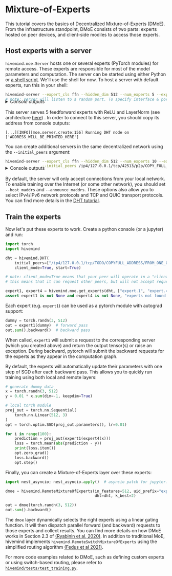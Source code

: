 # Mixture-of-Experts

This tutorial covers the basics of Decentralized Mixture-of-Experts (DMoE).
From the infrastructure standpoint, DMoE consists of two parts: experts hosted on peer devices, and client-side modiles to access those experts.

## Host experts with a server

`hivemind.moe.Server` hosts one or several experts (PyTorch modules) for remote access. These experts are responsible for
most of the model parameters and computation. The server can be started using either Python or
[a shell script](https://github.com/learning-at-home/hivemind/blob/master/hivemind/hivemind_cli/run_server.py). We'll use the shell
for now. To host a server with default experts, run this in your shell:

```sh
hivemind-server --expert_cls ffn --hidden_dim 512 --num_experts 5 --expert_pattern "expert.[0:5]"
# note: server will listen to a random port. To specify interface & port, add --host_maddrs and --announce_maddrs
```

<details style="margin-top:-24px; margin-bottom: 16px;">
  <summary><i>Console outputs</i></summary>

```sh
[2021/07/15 18:52:01.424][INFO][moe.server.create:156] Running DHT node on ['/ip4/127.0.0.1/tcp/42513/p2p/QmacLgRkAHSqdWYdQ8TePioMxQCNV2JeD3AUDmbVd69gNL'], initial peers = []
[2021/07/15 18:52:01.424][INFO][moe.server.create:181] Generating 5 expert uids from pattern expert.[0:5]
[2021/07/15 18:52:01.658][INFO][moe.server.run:233] Server started with 5 experts
[2021/07/15 18:52:01.658][INFO][moe.server.run:237] expert.4: FeedforwardBlock, 2100736 parameters
[2021/07/15 18:52:01.658][INFO][moe.server.run:237] expert.0: FeedforwardBlock, 2100736 parameters
[2021/07/15 18:52:01.659][INFO][moe.server.run:237] expert.3: FeedforwardBlock, 2100736 parameters
[2021/07/15 18:52:01.659][INFO][moe.server.run:237] expert.2: FeedforwardBlock, 2100736 parameters
[2021/07/15 18:52:01.659][INFO][moe.server.run:237] expert.1: FeedforwardBlock, 2100736 parameters
[2021/07/15 18:52:02.447][INFO][moe.server.task_pool.run:145] expert.4_forward starting, pid=14038
[2021/07/15 18:52:02.468][INFO][moe.server.task_pool.run:145] expert.4_backward starting, pid=14042
[2021/07/15 18:52:02.469][INFO][moe.server.task_pool.run:145] expert.0_forward starting, pid=14044
[2021/07/15 18:52:02.484][INFO][moe.server.task_pool.run:145] expert.0_backward starting, pid=14051
[2021/07/15 18:52:02.501][INFO][moe.server.task_pool.run:145] expert.3_forward starting, pid=14057
[2021/07/15 18:52:02.508][INFO][moe.server.task_pool.run:145] expert.3_backward starting, pid=14058
[2021/07/15 18:52:02.508][INFO][moe.server.task_pool.run:145] expert.2_forward starting, pid=14060
[2021/07/15 18:52:02.521][INFO][moe.server.task_pool.run:145] expert.2_backward starting, pid=14070
[2021/07/15 18:52:02.521][INFO][moe.server.task_pool.run:145] expert.1_forward starting, pid=14075
[2021/07/15 18:52:02.532][INFO][moe.server.task_pool.run:145] expert.1_backward starting, pid=14081
[2021/07/15 18:52:02.532][INFO][moe.server.runtime.run:80] Started
```

</details>


This server serves 5 feedforward experts with ReLU and LayerNorm
(see
architecture [here](https://github.com/learning-at-home/hivemind/blob/master/hivemind/server/layers/__init__.py#L7-L21))
. In order to connect to this server, you should copy its address from console outputs:
```shell
[...][INFO][moe.server.create:156] Running DHT node on ['ADDRESS_WILL_BE_PRINTED_HERE']
```


You can create additional servers in the same decentralized network using the `--initial_peers` argument:

```sh
hivemind-server --expert_cls ffn --hidden_dim 512 --num_experts 10 --expert_pattern "expert.[5:250]" \
                --initial_peers /ip4/127.0.0.1/tcp/42513/p2p/COPY_FULL_ADDRESS_HERE
```

<details style="margin-top:-24px; margin-bottom: 16px;">
  <summary>Console outputs</summary>

```sh
[2021/07/15 18:53:41.700][INFO][moe.server.create:156] Running DHT node on ['/ip4/127.0.0.1/tcp/34487/p2p/QmcJ3jgbdwphLAiwGjvwrjimJJrdMyhLHf6tFj9viCFFGn'], initial peers = ['/ip4/127.0.0.1/tcp/42513/p2p/QmacLgRkAHSqdWYdQ8TePioMxQCNV2JeD3AUDmbVd69gNL']
[2021/07/15 18:53:41.700][INFO][moe.server.create:181] Generating 10 expert uids from pattern expert.[5:250]
[2021/07/15 18:53:42.085][INFO][moe.server.run:233] Server started with 10 experts:
[2021/07/15 18:53:42.086][INFO][moe.server.run:237] expert.55: FeedforwardBlock, 2100736 parameters
[2021/07/15 18:53:42.086][INFO][moe.server.run:237] expert.173: FeedforwardBlock, 2100736 parameters
[2021/07/15 18:53:42.086][INFO][moe.server.run:237] expert.164: FeedforwardBlock, 2100736 parameters
[2021/07/15 18:53:42.086][INFO][moe.server.run:237] expert.99: FeedforwardBlock, 2100736 parameters
[2021/07/15 18:53:42.086][INFO][moe.server.run:237] expert.149: FeedforwardBlock, 2100736 parameters
[2021/07/15 18:53:42.087][INFO][moe.server.run:237] expert.66: FeedforwardBlock, 2100736 parameters
[2021/07/15 18:53:42.087][INFO][moe.server.run:237] expert.106: FeedforwardBlock, 2100736 parameters
[2021/07/15 18:53:42.087][INFO][moe.server.run:237] expert.31: FeedforwardBlock, 2100736 parameters
[2021/07/15 18:53:42.087][INFO][moe.server.run:237] expert.95: FeedforwardBlock, 2100736 parameters
[2021/07/15 18:53:42.087][INFO][moe.server.run:237] expert.167: FeedforwardBlock, 2100736 parameters
[2021/07/15 18:53:43.892][INFO][moe.server.task_pool.run:145] expert.55_forward starting, pid=14854
[2021/07/15 18:53:43.901][INFO][moe.server.task_pool.run:145] expert.55_backward starting, pid=14858
[2021/07/15 18:53:43.915][INFO][moe.server.task_pool.run:145] expert.173_forward starting, pid=14862
[2021/07/15 18:53:43.929][INFO][moe.server.task_pool.run:145] expert.173_backward starting, pid=14864
[2021/07/15 18:53:43.930][INFO][moe.server.task_pool.run:145] expert.164_forward starting, pid=14869
[2021/07/15 18:53:43.948][INFO][moe.server.task_pool.run:145] expert.164_backward starting, pid=14874
[2021/07/15 18:53:43.968][INFO][moe.server.task_pool.run:145] expert.99_forward starting, pid=14883
[2021/07/15 18:53:43.977][INFO][moe.server.task_pool.run:145] expert.99_backward starting, pid=14888
[2021/07/15 18:53:43.995][INFO][moe.server.task_pool.run:145] expert.149_forward starting, pid=14889
[2021/07/15 18:53:44.007][INFO][moe.server.task_pool.run:145] expert.149_backward starting, pid=14898
[2021/07/15 18:53:44.021][INFO][moe.server.task_pool.run:145] expert.66_forward starting, pid=14899
[2021/07/15 18:53:44.034][INFO][moe.server.task_pool.run:145] expert.106_forward starting, pid=14909
[2021/07/15 18:53:44.036][INFO][moe.server.task_pool.run:145] expert.66_backward starting, pid=14904
[2021/07/15 18:53:44.058][INFO][moe.server.task_pool.run:145] expert.106_backward starting, pid=14919
[2021/07/15 18:53:44.077][INFO][moe.server.task_pool.run:145] expert.31_forward starting, pid=14923
[2021/07/15 18:53:44.077][INFO][moe.server.task_pool.run:145] expert.31_backward starting, pid=14925
[2021/07/15 18:53:44.095][INFO][moe.server.task_pool.run:145] expert.95_forward starting, pid=14932
[2021/07/15 18:53:44.106][INFO][moe.server.task_pool.run:145] expert.95_backward starting, pid=14935
[2021/07/15 18:53:44.118][INFO][moe.server.task_pool.run:145] expert.167_forward starting, pid=14943
[2021/07/15 18:53:44.119][INFO][moe.server.task_pool.run:145] expert.167_backward starting, pid=14944
[2021/07/15 18:53:44.123][INFO][moe.server.runtime.run:80] Started
```

</details>

By default, the server will only accept connections from your local network.
To enable training over the Internet (or some other network), you should set `--host_maddrs` and `--announce_maddrs`.
These options also allow you to select IPv4/IPv6 network protocols and TCP and QUIC transport protocols.
You can find more details in the [DHT tutorial](https://learning-at-home.readthedocs.io/en/latest/user/dht.html).

## Train the experts

Now let's put these experts to work. Create a python console (or a jupyter) and run:

```python
import torch
import hivemind

dht = hivemind.DHT(
    initial_peers=["/ip4/127.0.0.1/tcp/TODO/COPYFULL_ADDRESS/FROM_ONE_OF_THE_SERVERS"],
    client_mode=True, start=True)

# note: client_mode=True means that your peer will operate in a "client-only" mode: 
# this means that it can request other peers, but will not accept requests in return 

expert1, expert4 = hivemind.moe.get_experts(dht, ["expert.1", "expert.4"])
assert expert1 is not None and expert4 is not None, "experts not found. Please double-check initial peers"
```

Each expert (e.g. `expert1`) can be used as a pytorch module with autograd support:

```python
dummy = torch.randn(3, 512)
out = expert1(dummy)  # forward pass
out.sum().backward()  # backward pass
```

When called, `expert1` will submit a request to the corresponding server (which you created above) and return the output
tensor(s) or raise an exception. During backward, pytorch will submit the backward requests for the experts as they
appear in the computation graph.

By default, the experts will automatically update their parameters with one step of SGD after each backward pass. This
allows you to quickly run training using both local and remote layers:

```python
# generate dummy data
x = torch.randn(3, 512)
y = 0.01 * x.sum(dim=-1, keepdim=True)

# local torch module
proj_out = torch.nn.Sequential(
    torch.nn.Linear(512, 3)
)
opt = torch.optim.SGD(proj_out.parameters(), lr=0.01)

for i in range(100):
    prediction = proj_out(expert1(expert4(x)))
    loss = torch.mean(abs(prediction - y))
    print(loss.item())
    opt.zero_grad()
    loss.backward()
    opt.step()
```

Finally, you can create a Mixture-of-Experts layer over these experts:

```python
import nest_asyncio; nest_asyncio.apply()  # asyncio patch for jupyter. for now, we recommend using MoE from console

dmoe = hivemind.RemoteMixtureOfExperts(in_features=512, uid_prefix="expert.", grid_size=(5,),
                                       dht=dht, k_best=2)

out = dmoe(torch.randn(3, 512))
out.sum().backward()
```

The `dmoe` layer dynamically selects the right experts using a linear gating function. It will then dispatch parallel
forward (and backward) requests to those experts and collect results. You can find more details on how DMoE works in
Section 2.3 of [(Ryabinin et al, 2020)](https://arxiv.org/abs/2002.04013). In addition to traditional MoE, hivemind
implements `hivemind.RemoteSwitchMixtureOfExperts` using the simplified routing algorithm [(Fedus et al 2021)](https://arxiv.org/abs/2101.03961).

For more code examples related to DMoE, such as defining custom experts or using switch-based routing, please refer to
[`hivemind/tests/test_training.py`](https://github.com/learning-at-home/hivemind/blob/master/tests/test_training.py).
